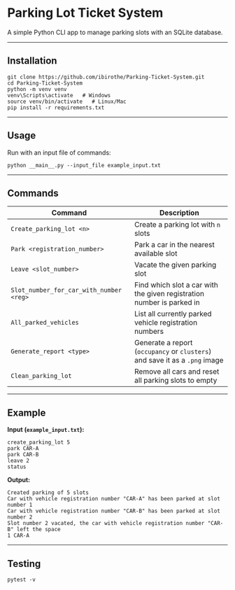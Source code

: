 # Parking Lot Ticket System

A simple Python CLI app to manage parking slots with an SQLite database.

---

## Installation

```
git clone https://github.com/ibirothe/Parking-Ticket-System.git
cd Parking-Ticket-System
python -m venv venv
venv\Scripts\activate   # Windows  
source venv/bin/activate   # Linux/Mac  
pip install -r requirements.txt
```

---

## Usage

Run with an input file of commands:

```
python __main__.py --input_file example_input.txt
```

---

## Commands

| Command                                 | Description                                                                 |
| --------------------------------------- | --------------------------------------------------------------------------- |
| `Create_parking_lot <n>`                | Create a parking lot with `n` slots                                         |
| `Park <registration_number>`            | Park a car in the nearest available slot                                    |
| `Leave <slot_number>`                   | Vacate the given parking slot                                               |
| `Slot_number_for_car_with_number <reg>` | Find which slot a car with the given registration number is parked in       |
| `All_parked_vehicles`                   | List all currently parked vehicle registration numbers                      |
| `Generate_report <type>`                | Generate a report (`occupancy` or `clusters`) and save it as a `.png` image |
| `Clean_parking_lot`                     | Remove all cars and reset all parking slots to empty                        |

---

## Example

**Input (`example_input.txt`):**

```
create_parking_lot 5
park CAR-A
park CAR-B
leave 2
status
```

**Output:**

```
Created parking of 5 slots
Car with vehicle registration number "CAR-A" has been parked at slot number 1
Car with vehicle registration number "CAR-B" has been parked at slot number 2
Slot number 2 vacated, the car with vehicle registration number "CAR-B" left the space
1 CAR-A
```

---

## Testing

```
pytest -v
```
